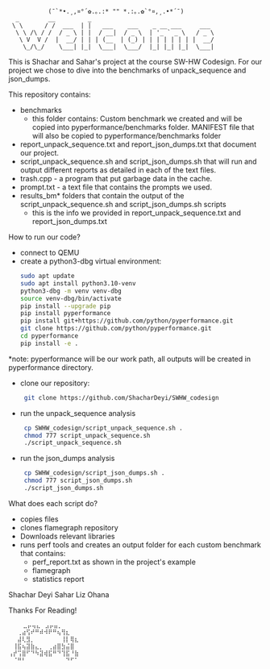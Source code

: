 ```text
           (¯`*•.¸,¤°´✿.｡.:* "" *.:｡.✿`°¤,¸.•*´¯)
  _        __         _                                   
 \ \      / /  ___  | |   ___    ___    _ __ ___     ___ 
  \ \ /\ / /  / _ \ | |  / __|  / _ \  | '_ ` _ \   / _ \
   \ V  V /  |  __/ | | | (__  | (_) | | | | | | | |  __/
    \_/\_/    \___| |_|  \___|  \___/  |_| |_| |_|  \___|
```

This is Shachar and Sahar's project at the course SW-HW Codesign. 
For our project we chose to dive into the benchmarks of unpack_sequence and json_dumps.

This repository contains:
- benchmarks
    - this folder contains:
        Custom benchmark we created and will be copied into pyperformance/benchmarks folder.
        MANIFEST file that will also be copied to pyperformance/benchmarks folder
- report_unpack_sequence.txt and report_json_dumps.txt that document our project.
- script_unpack_sequence.sh and script_json_dumps.sh that will run and output different reports as detailed in each of the text files. 
- trash.cpp - a program that put garbage data in the cache.
- prompt.txt - a text file that contains the prompts we used.
- results_bm* folders that contain the output of the script_unpack_sequence.sh and script_json_dumps.sh scripts
    * this is the info we provided in report_unpack_sequence.txt and report_json_dumps.txt

How to run our code?
- connect to QEMU
- create a python3-dbg virtual environment:
    ```bash
    sudo apt update
    sudo apt install python3.10-venv
    python3-dbg -m venv venv-dbg
    source venv-dbg/bin/activate
    pip install --upgrade pip
    pip install pyperformance
    pip install git+https://github.com/python/pyperformance.git
    git clone https://github.com/python/pyperformance.git
    cd pyperformance
    pip install -e .
    ```
*note: pyperformance will be our work path, all outputs will be created in pyperformance directory.

- clone our repository:
   ```bash
    git clone https://github.com/ShacharDeyi/SWHW_codesign
	```
- run the unpack_sequence analysis
   ```bash
    cp SWHW_codesign/script_unpack_sequence.sh .
    chmod 777 script_unpack_sequence.sh
    ./script_unpack_sequence.sh
   ```
- run the json_dumps analysis
   ```bash 
    cp SWHW_codesign/script_json_dumps.sh .
    chmod 777 script_json_dumps.sh
    ./script_json_dumps.sh
  ```
What does each script do?
- copies files
- clones flamegraph repository
- Downloads relevant libraries
- runs perf tools and creates an output folder for each custom benchmark that contains:
    - perf_report.txt as shown in the project's example
    - flamegraph
    - statistics report


Shachar Deyi
Sahar Liz Ohana

Thanks For Reading!
```text
	⣀⡤⢤⣄⠀⣠⡤⣤⡀⠀⠀⠀
⠀⠀⢀⣴⢫⠞⠛⠾⠺⠟⠛⢦⢻⣆⠀⠀
⠀⠀⣼⢇⣻⡀⠀⠀⠀⠀⠀⠀⢸⡇⢿⣆⠀
⠀⢸⣯⢦⣽⣷⣄⡀⠀⢀⣴⣿⣳⣬⣿⠀
⢠⡞⢩⣿⠋⠙⠳⣽⢾⣯⠛⠙⢹⣯⠘⣷
⠀⠈⠛⠃⠀⠀⠀⠀⠀⠀⠀⠀⠀⠙⠋⠁⠀⠀
```
